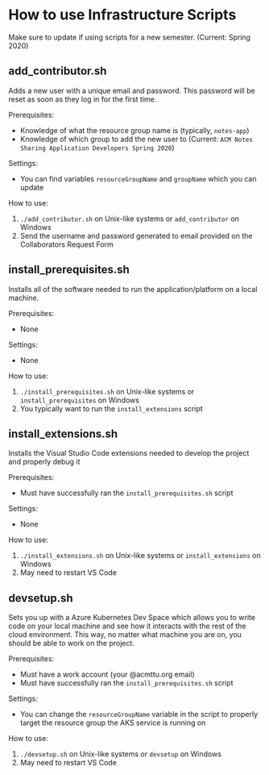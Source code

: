 # How to use Infrastructure Scripts

Make sure to update if using scripts for a new semester. (Current: Spring 2020)

## add_contributor.sh
Adds a new user with a unique email and password. This password will be reset as soon as they log in for the first time.

Prerequisites:
* Knowledge of what the resource group name is (typically, `notes-app`)
* Knowledge of which group to add the new user to (Current: `ACM Notes Sharing Application Developers Spring 2020`)

Settings:
* You can find variables `resourceGroupName` and `groupName` which you can update

How to use:
1. `./add_contributor.sh` on Unix-like systems or `add_contributor` on Windows
2. Send the username and password generated to email provided on the Collaborators Request Form

## install_prerequisites.sh
Installs all of the software needed to run the application/platform on a local machine.

Prerequisites:
* None

Settings:
* None

How to use:
1. `./install_prerequisites.sh` on Unix-like systems or `install_prerequisites` on Windows
2. You typically want to run the `install_extensions` script

## install_extensions.sh
Installs the Visual Studio Code extensions needed to develop the project and properly debug it

Prerequisites:
* Must have successfully ran the `install_prerequisites.sh` script

Settings:
* None

How to use:
1. `./install_extensions.sh` on Unix-like systems or `install_extensions` on Windows
2. May need to restart VS Code

## devsetup.sh
Sets you up with a Azure Kubernetes Dev Space which allows you to write code on your local machine and see how it interacts with the rest of the cloud environment. This way, no matter what machine you are on, you should be able to work on the project.

Prerequisites:
* Must have a work account (your @acmttu.org email)
* Must have successfully ran the `install_prerequisites.sh` script

Settings:
* You can change the `resourceGroupName` variable in the script to properly target the resource group the AKS service is running on

How to use:
1. `./devsetup.sh` on Unix-like systems or `devsetup` on Windows
2. May need to restart VS Code
